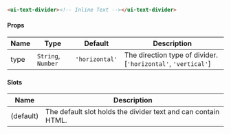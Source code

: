 ```html
<ui-text-divider><!-- Inline Text --></ui-text-divider>
```

#### Props

| Name | Type               | Default        | Description                                                   |
| ---- | ------------------ | -------------- | ------------------------------------------------------------- |
| type | `String`, `Number` | `'horizontal'` | The direction type of divider. [`'horizontal'`, `'vertical'`] |

#### Slots

| Name      | Description                                                   |
| --------- | ------------------------------------------------------------- |
| (default) | The default slot holds the divider text and can contain HTML. |
